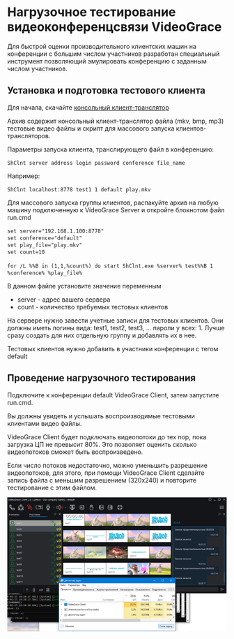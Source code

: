 # Нагрузочное тестирование видеоконференцсвязи VideoGrace

Для быстрой оценки производительного клиентских машин на конференции с большим числом участников разработан специальный инструмент позволяющий эмулировать конференцию с заданным числом участников.

## Установка и подготовка тестового клиента

Для начала, скачайте [консольный клиент-транслятор](https://videograce.ru/download/ShClnt.zip)

Архив содержит консольный клиент-транслятор файла (mkv, bmp, mp3) тестовые видео файлы и скрипт для массового запуска клиентов-трансляторов.

Параметры запуска клиента, транслирующего файл в конференцию:

    ShClnt server address login password conference file_name

Например:

    ShClnt localhost:8778 test1 1 default play.mkv

Для массового запуска группы клиентов, распакуйте архив на любую машину подключенную к VideoGrace Server и откройте блокнотом файл run.cmd 

    set server="192.168.1.100:8778"
    set conference="default"
    set play_file="play.mkv"
    set count=10

    for /L %%B in (1,1,%count%) do start ShClnt.exe %server% test%%B 1 %conference% %play_file%

В данном файле установите значение переменным 

 - server - адрес вашего сервера
 - count - количество требуемых тестовых клиентов

На сервере нужно завести учетные записи для тестовых клиентов. Они должны иметь логины вида: test1, test2, test3, ... пароли у всех: 1. 
Лучше сразу создать для них отдельную группу и добавлять их в нее.

Тестовых клиентов нужно добавить в участники конференции с тегом default


## Проведение нагрузочного тестирования

Подключите к конференции default VideoGrace Client, затем запустите run.cmd. 

Вы должны увидеть и услышать воспроизводимые тестовыми клиентами видео файлы. 

VideoGrace Client будет подключать видеопотоки до тех пор, пока загрузка ЦП не превысит 80%. 
Это позволяет оценить сколько видеопотоков сможет быть воспроизведено. 

Если число потоков недостаточно, можно уменьшить разрешение видеопотоков, для этого, при помощи VideoGrace Client сделайте запись файла с меньшим разрешением (320x240) и повторите тестирование с этим файлом.

![Нагрузочное тестирование видеоконференцсвязи](../img/load_testing1.png)